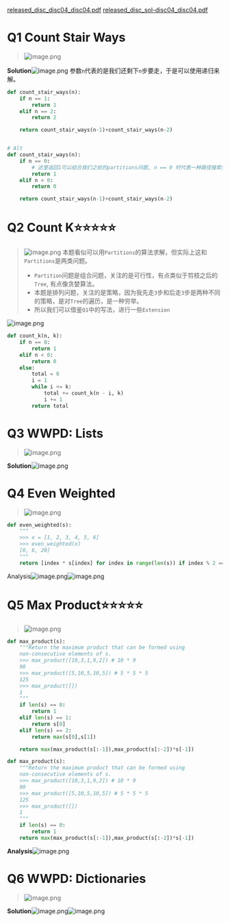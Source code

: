 [released_disc_disc04_disc04.pdf](https://www.yuque.com/attachments/yuque/0/2022/pdf/12393765/1672482908678-f7e4baf9-a419-4778-8b71-52afbfd75444.pdf)
[released_disc_sol-disc04_disc04.pdf](https://www.yuque.com/attachments/yuque/0/2022/pdf/12393765/1672482908766-56e62c60-cc36-4aaf-87cd-e850c63b6027.pdf)

# Q1 Count Stair Ways
> ![image.png](./Discussion_04__Tree_Recursion__Python_Lists.assets/20230302_1013005161.png)

**Solution**![image.png](./Discussion_04__Tree_Recursion__Python_Lists.assets/20230302_1013007995.png)
参数`n`代表的是我们还剩下`n`步要走，于是可以使用递归来解。
```python
def count_stair_ways(n):
    if n == 1:
        return 1
    elif n == 2:
        return 2

    return count_stair_ways(n-1)+count_stair_ways(n-2)


# Alt
def count_stair_ways(n):
    if n == 0:
        # 这里返回1可以结合我们之前的partitions问题, n == 0 时代表一种路径搜索完成。
        return 1  
    elif n < 0:
        return 0

    return count_stair_ways(n-1)+count_stair_ways(n-2)

```


# Q2 Count K⭐⭐⭐⭐⭐
> ![image.png](./Discussion_04__Tree_Recursion__Python_Lists.assets/20230302_1013005700.png)
> 本题看似可以用`Partitions`的算法求解，但实际上这和`Partitions`是两类问题。
> - `Partition`问题是组合问题，关注的是可行性，有点类似于剪枝之后的`Tree`, 有点像贪婪算法。
> - 本题是排列问题，关注的是策略，因为我先走`3`步和后走`3`步是两种不同的策略，是对`Tree`的遍历，是一种穷举。
> - 所以我们可以借鉴`Q1`中的写法，进行一些`Extension`
> 
![image.png](./Discussion_04__Tree_Recursion__Python_Lists.assets/20230302_1013004359.png)

```python
def count_k(n, k):
    if n == 0:
        return 1
    elif n < 0:
        return 0
    else:
        total = 0
        i = 1
        while i <= k:
            total += count_k(n - i, k)
            i += 1
        return total
```

# Q3 WWPD: Lists
> ![image.png](./Discussion_04__Tree_Recursion__Python_Lists.assets/20230302_1013008557.png)

**Solution**![image.png](./Discussion_04__Tree_Recursion__Python_Lists.assets/20230302_1013003407.png)

# Q4 Even Weighted
> ![image.png](./Discussion_04__Tree_Recursion__Python_Lists.assets/20230302_1013009450.png)

```python
def even_weighted(s):
    """
    >>> x = [1, 2, 3, 4, 5, 6]
    >>> even_weighted(x)
    [0, 6, 20]
    """
    return [index * s[index] for index in range(len(s)) if index % 2 == 0]
```
Analysis![image.png](./Discussion_04__Tree_Recursion__Python_Lists.assets/20230302_1013005303.png)![image.png](./Discussion_04__Tree_Recursion__Python_Lists.assets/20230302_1013009006.png)


# Q5 Max Product⭐⭐⭐⭐⭐
> ![image.png](./Discussion_04__Tree_Recursion__Python_Lists.assets/20230302_1013011731.png)

```python
def max_product(s):
    """Return the maximum product that can be formed using
    non-consecutive elements of s.
    >>> max_product([10,3,1,9,2]) # 10 * 9
    90
    >>> max_product([5,10,5,10,5]) # 5 * 5 * 5
    125
    >>> max_product([])
    1
    """
    if len(s) == 0:
        return 1
    elif len(s) == 1:
        return s[0]
    elif len(s) == 2:
        return max(s[0],s[1])

    return max(max_product(s[:-1]),max_product(s[:-2])*s[-1])
```
```python
def max_product(s):
    """Return the maximum product that can be formed using
    non-consecutive elements of s.
    >>> max_product([10,3,1,9,2]) # 10 * 9
    90
    >>> max_product([5,10,5,10,5]) # 5 * 5 * 5
    125
    >>> max_product([])
    1
    """
    if len(s) == 0:
        return 1
    return max(max_product(s[:-1]),max_product(s[:-2])*s[-1])
```
**Analysis**![image.png](./Discussion_04__Tree_Recursion__Python_Lists.assets/20230302_1013016161.png)


# Q6 WWPD: Dictionaries
> ![image.png](./Discussion_04__Tree_Recursion__Python_Lists.assets/20230302_1013013422.png)

**Solution**![image.png](./Discussion_04__Tree_Recursion__Python_Lists.assets/20230302_1013016871.png)![image.png](./Discussion_04__Tree_Recursion__Python_Lists.assets/20230302_1013014413.png)
